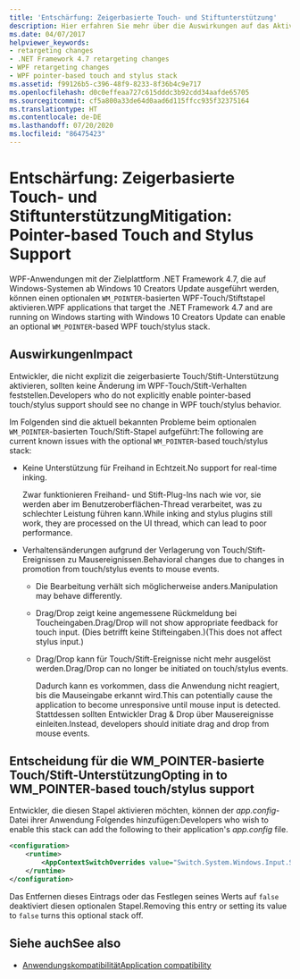 ```yaml
---
title: 'Entschärfung: Zeigerbasierte Touch- und Stiftunterstützung'
description: Hier erfahren Sie mehr über die Auswirkungen auf das Aktivieren eines optionalen WPF-Touch-/Tablettstiftstapels für WPF-Apps, die auf .NET Framework 4.7 ausgerichtet sind.
ms.date: 04/07/2017
helpviewer_keywords:
- retargeting changes
- .NET Framework 4.7 retargeting changes
- WPF retargeting changes
- WPF pointer-based touch and stylus stack
ms.assetid: f99126b5-c396-48f9-8233-8f36b4c9e717
ms.openlocfilehash: d0c0effeaa727c615dddc3b92cdd34aafde65705
ms.sourcegitcommit: cf5a800a33de64d0aad6d115ffcc935f32375164
ms.translationtype: HT
ms.contentlocale: de-DE
ms.lasthandoff: 07/20/2020
ms.locfileid: "86475423"
---
```

# <a name="mitigation-pointer-based-touch-and-stylus-support"></a><span data-ttu-id="3a1d9-103">Entschärfung: Zeigerbasierte Touch- und Stiftunterstützung</span><span class="sxs-lookup"><span data-stu-id="3a1d9-103">Mitigation: Pointer-based Touch and Stylus Support</span></span>

<span data-ttu-id="3a1d9-104">WPF-Anwendungen mit der Zielplattform .NET Framework 4.7, die auf Windows-Systemen ab Windows 10 Creators Update ausgeführt werden, können einen optionalen `WM_POINTER`-basierten WPF-Touch/Stiftstapel aktivieren.</span><span class="sxs-lookup"><span data-stu-id="3a1d9-104">WPF applications that target the .NET Framework 4.7 and are running on Windows starting with Windows 10 Creators Update can enable an optional `WM_POINTER`-based WPF touch/stylus stack.</span></span>

## <a name="impact"></a><span data-ttu-id="3a1d9-105">Auswirkungen</span><span class="sxs-lookup"><span data-stu-id="3a1d9-105">Impact</span></span>

<span data-ttu-id="3a1d9-106">Entwickler, die nicht explizit die zeigerbasierte Touch/Stift-Unterstützung aktivieren, sollten keine Änderung im WPF-Touch/Stift-Verhalten feststellen.</span><span class="sxs-lookup"><span data-stu-id="3a1d9-106">Developers who do not explicitly enable pointer-based touch/stylus support should see no change in WPF touch/stylus behavior.</span></span>

<span data-ttu-id="3a1d9-107">Im Folgenden sind die aktuell bekannten Probleme beim optionalen `WM_POINTER`-basierten Touch/Stift-Stapel aufgeführt:</span><span class="sxs-lookup"><span data-stu-id="3a1d9-107">The following are current known issues with the optional `WM_POINTER`-based touch/stylus stack:</span></span>

- <span data-ttu-id="3a1d9-108">Keine Unterstützung für Freihand in Echtzeit.</span><span class="sxs-lookup"><span data-stu-id="3a1d9-108">No support for real-time inking.</span></span>

   <span data-ttu-id="3a1d9-109">Zwar funktionieren Freihand- und Stift-Plug-Ins nach wie vor, sie werden aber im Benutzeroberflächen-Thread verarbeitet, was zu schlechter Leistung führen kann.</span><span class="sxs-lookup"><span data-stu-id="3a1d9-109">While inking and stylus plugins still work, they are processed on the UI thread, which can lead to poor performance.</span></span>

- <span data-ttu-id="3a1d9-110">Verhaltensänderungen aufgrund der Verlagerung von Touch/Stift-Ereignissen zu Mausereignissen.</span><span class="sxs-lookup"><span data-stu-id="3a1d9-110">Behavioral changes due to changes in promotion from touch/stylus events to mouse events.</span></span>

  - <span data-ttu-id="3a1d9-111">Die Bearbeitung verhält sich möglicherweise anders.</span><span class="sxs-lookup"><span data-stu-id="3a1d9-111">Manipulation may behave differently.</span></span>

  - <span data-ttu-id="3a1d9-112">Drag/Drop zeigt keine angemessene Rückmeldung bei Toucheingaben.</span><span class="sxs-lookup"><span data-stu-id="3a1d9-112">Drag/Drop will not show appropriate feedback for touch input.</span></span> <span data-ttu-id="3a1d9-113">(Dies betrifft keine Stifteingaben.)</span><span class="sxs-lookup"><span data-stu-id="3a1d9-113">(This does not affect stylus input.)</span></span>

  - <span data-ttu-id="3a1d9-114">Drag/Drop kann für Touch/Stift-Ereignisse nicht mehr ausgelöst werden.</span><span class="sxs-lookup"><span data-stu-id="3a1d9-114">Drag/Drop can no longer be initiated on touch/stylus events.</span></span>

      <span data-ttu-id="3a1d9-115">Dadurch kann es vorkommen, dass die Anwendung nicht reagiert, bis die Mauseingabe erkannt wird.</span><span class="sxs-lookup"><span data-stu-id="3a1d9-115">This can potentially cause the application to become unresponsive until mouse input is detected.</span></span> <span data-ttu-id="3a1d9-116">Stattdessen sollten Entwickler Drag & Drop über Mausereignisse einleiten.</span><span class="sxs-lookup"><span data-stu-id="3a1d9-116">Instead, developers should initiate drag and drop from mouse events.</span></span>

## <a name="opting-in-to-wm_pointer-based-touchstylus-support"></a><span data-ttu-id="3a1d9-117">Entscheidung für die WM_POINTER-basierte Touch/Stift-Unterstützung</span><span class="sxs-lookup"><span data-stu-id="3a1d9-117">Opting in to WM_POINTER-based touch/stylus support</span></span>

<span data-ttu-id="3a1d9-118">Entwickler, die diesen Stapel aktivieren möchten, können der *app.config*-Datei ihrer Anwendung Folgendes hinzufügen:</span><span class="sxs-lookup"><span data-stu-id="3a1d9-118">Developers who wish to enable this stack can add the following to their application's *app.config* file.</span></span>

```xml
<configuration>
    <runtime>
        <AppContextSwitchOverrides value="Switch.System.Windows.Input.Stylus.EnablePointerSupport=true"/>
    </runtime>
</configuration>
```

<span data-ttu-id="3a1d9-119">Das Entfernen dieses Eintrags oder das Festlegen seines Werts auf `false` deaktiviert diesen optionalen Stapel.</span><span class="sxs-lookup"><span data-stu-id="3a1d9-119">Removing this entry or setting its value to `false` turns this optional stack off.</span></span>

## <a name="see-also"></a><span data-ttu-id="3a1d9-120">Siehe auch</span><span class="sxs-lookup"><span data-stu-id="3a1d9-120">See also</span></span>

- [<span data-ttu-id="3a1d9-121">Anwendungskompatibilität</span><span class="sxs-lookup"><span data-stu-id="3a1d9-121">Application compatibility</span></span>](application-compatibility.md)
